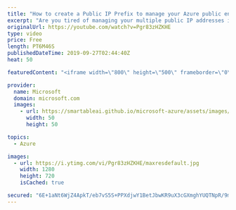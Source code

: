 ```yaml
---
title: "How to create a Public IP Prefix to manage your Azure public endpoints | Azure Friday"
excerpt: "Are you tired of managing your multiple public IP addresses in Azure? Anavi Nahar joins Donovan Brown to show how Public IP Prefix enables you to use one prefix to manage your public endpoints in Azure. You can have predictable, contiguous public IP addresses that don't change as you scale. With a prefix,"
originalUrl: https://youtube.com/watch?v=Pgr83zHZKHE
type: video
price: Free
length: PT6M46S
publishedDateTime: 2019-09-27T02:44:40Z
heat: 50

featuredContent: "<iframe width=\"800\" height=\"500\" frameborder=\"0\" src=\"https://www.youtube.com/embed/Pgr83zHZKHE\" allow=\"accelerometer; autoplay; encrypted-media; gyroscope; picture-in-picture\" allowfullscreen></iframe>"

provider:
  name: Microsoft
  domain: microsoft.com
  images:
    - url: https://smartableai.github.io/microsoft-azure/assets/images/organizations/microsoft.com-50x50.jpg
      width: 50
      height: 50

topics:
  - Azure

images:
  - url: https://i.ytimg.com/vi/Pgr83zHZKHE/maxresdefault.jpg
    width: 1280
    height: 720
    isCached: true

secured: "6E+1aNt6WjZ4ApkT/eb7vS5S+PPXdjwY1BetJbwKR9uX3cGXmghYUQTNpR/9maaxId3Ms2f4zsjTt7Q2ByeoIHRvT3aPbP2yt1LNXD6mkzLPTAjLlcrY2AFypMefNVANjaBaCi7OWXICvKSoIv4dMvlRhEryeYKRQUYTX9Kfu5lSE4hcFXCwG0Q4wOKTNdDecqxNN/8iPPJ9p6u7OuWv9cobBPRyLSjauRao+3IOqQ2y6NDrY9/F0QjHOkyGhAlRx97Jk0OnczwcudG+aEI53UahYeVpAYwnDUNnaypTw7UDqPppYsIrGRTpcuupInjTwRcBVzJQUz6HIWFxqKi3dEKjjwH48EdiVmjifpkGW+hcC6ZijwKbU/qnBnNlWplCZjqjzkdoRbvY3lpeWxzap09LosonUJI3wa8CYKPEr0U=;878+73Plhg+2Cu163I0GUw=="
---
```


